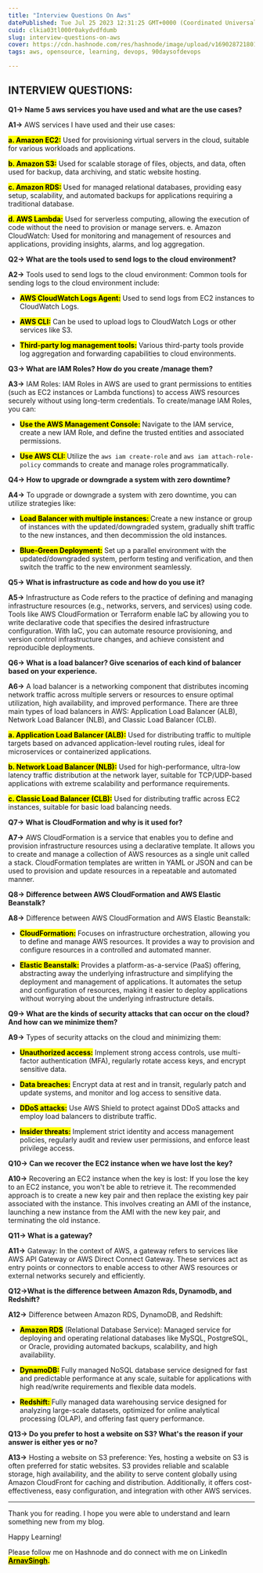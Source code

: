 ```yaml
---
title: "Interview Questions On Aws"
datePublished: Tue Jul 25 2023 12:31:25 GMT+0000 (Coordinated Universal Time)
cuid: clkia03tl000r0akydvdfdumb
slug: interview-questions-on-aws
cover: https://cdn.hashnode.com/res/hashnode/image/upload/v1690287218016/3b64fbba-12b4-4b81-8e64-903754f68059.png
tags: aws, opensource, learning, devops, 90daysofdevops

---
```


## INTERVIEW QUESTIONS:

**Q1-&gt; Name 5 aws services you have used and what are the use cases?**

**A1-&gt;** AWS services I have used and their use cases:

**<mark>a. Amazon EC2:</mark>** Used for provisioning virtual servers in the cloud, suitable for various workloads and applications.

**<mark>b. Amazon S3:</mark>** Used for scalable storage of files, objects, and data, often used for backup, data archiving, and static website hosting.

**<mark>c. Amazon RDS:</mark>** Used for managed relational databases, providing easy setup, scalability, and automated backups for applications requiring a traditional database.

**<mark>d. AWS Lambda:</mark>** Used for serverless computing, allowing the execution of code without the need to provision or manage servers. e. Amazon CloudWatch: Used for monitoring and management of resources and applications, providing insights, alarms, and log aggregation.

**Q2-&gt; What are the tools used to send logs to the cloud environment?**

**A2-&gt;** Tools used to send logs to the cloud environment: Common tools for sending logs to the cloud environment include:

* **<mark>AWS CloudWatch Logs Agent:</mark>** Used to send logs from EC2 instances to CloudWatch Logs.
    
* **<mark>AWS CLI:</mark>** Can be used to upload logs to CloudWatch Logs or other services like S3.
    
* **<mark>Third-party log management tools:</mark>** Various third-party tools provide log aggregation and forwarding capabilities to cloud environments.
    

**Q3-&gt; What are IAM Roles? How do you create /manage them?**

**A3-&gt;** IAM Roles: IAM Roles in AWS are used to grant permissions to entities (such as EC2 instances or Lambda functions) to access AWS resources securely without using long-term credentials. To create/manage IAM Roles, you can:

* **<mark>Use the AWS Management Console:</mark>** Navigate to the IAM service, create a new IAM Role, and define the trusted entities and associated permissions.
    
* **<mark>Use AWS CLI: </mark>** Utilize the `aws iam create-role` and `aws iam attach-role-policy` commands to create and manage roles programmatically.
    

**Q4-&gt; How to upgrade or downgrade a system with zero downtime?**

**A4-&gt;** To upgrade or downgrade a system with zero downtime, you can utilize strategies like:

* **<mark>Load Balancer with multiple instances: </mark>** Create a new instance or group of instances with the updated/downgraded system, gradually shift traffic to the new instances, and then decommission the old instances.
    
* **<mark>Blue-Green Deployment:</mark>** Set up a parallel environment with the updated/downgraded system, perform testing and verification, and then switch the traffic to the new environment seamlessly.
    

**Q5-&gt; What is infrastructure as code and how do you use it?**

**A5-&gt;** Infrastructure as Code refers to the practice of defining and managing infrastructure resources (e.g., networks, servers, and services) using code. Tools like AWS CloudFormation or Terraform enable IaC by allowing you to write declarative code that specifies the desired infrastructure configuration. With IaC, you can automate resource provisioning, and version control infrastructure changes, and achieve consistent and reproducible deployments.

**Q6-&gt; What is a load balancer? Give scenarios of each kind of balancer based on your experience.**

**A6-&gt;** A load balancer is a networking component that distributes incoming network traffic across multiple servers or resources to ensure optimal utilization, high availability, and improved performance. There are three main types of load balancers in AWS: Application Load Balancer (ALB), Network Load Balancer (NLB), and Classic Load Balancer (CLB).

**<mark>a. Application Load Balancer (ALB):</mark>** Used for distributing traffic to multiple targets based on advanced application-level routing rules, ideal for microservices or containerized applications.

**<mark>b. Network Load Balancer (NLB):</mark>** Used for high-performance, ultra-low latency traffic distribution at the network layer, suitable for TCP/UDP-based applications with extreme scalability and performance requirements.

**<mark>c. Classic Load Balancer (CLB):</mark>** Used for distributing traffic across EC2 instances, suitable for basic load balancing needs.

**Q7-&gt; What is CloudFormation and why is it used for?**

**A7-&gt;** AWS CloudFormation is a service that enables you to define and provision infrastructure resources using a declarative template. It allows you to create and manage a collection of AWS resources as a single unit called a stack. CloudFormation templates are written in YAML or JSON and can be used to provision and update resources in a repeatable and automated manner.

**Q8-&gt; Difference between AWS CloudFormation and AWS Elastic Beanstalk?**

**A8-&gt;** Difference between AWS CloudFormation and AWS Elastic Beanstalk:

* **<mark>CloudFormation:</mark>** Focuses on infrastructure orchestration, allowing you to define and manage AWS resources. It provides a way to provision and configure resources in a controlled and automated manner.
    
* **<mark>Elastic Beanstalk:</mark>** Provides a platform-as-a-service (PaaS) offering, abstracting away the underlying infrastructure and simplifying the deployment and management of applications. It automates the setup and configuration of resources, making it easier to deploy applications without worrying about the underlying infrastructure details.
    

**Q9-&gt; What are the kinds of security attacks that can occur on the cloud? And how can we minimize them?**

**A9-&gt;** Types of security attacks on the cloud and minimizing them:

* **<mark>Unauthorized access:</mark>** Implement strong access controls, use multi-factor authentication (MFA), regularly rotate access keys, and encrypt sensitive data.
    
* **<mark>Data breaches:</mark>** Encrypt data at rest and in transit, regularly patch and update systems, and monitor and log access to sensitive data.
    
* **<mark>DDoS attacks:</mark>** Use AWS Shield to protect against DDoS attacks and employ load balancers to distribute traffic.
    
* **<mark>Insider threats:</mark>** Implement strict identity and access management policies, regularly audit and review user permissions, and enforce least privilege access.
    

**Q10-&gt; Can we recover the EC2 instance when we have lost the key?**

**A10-&gt;** Recovering an EC2 instance when the key is lost: If you lose the key to an EC2 instance, you won't be able to retrieve it. The recommended approach is to create a new key pair and then replace the existing key pair associated with the instance. This involves creating an AMI of the instance, launching a new instance from the AMI with the new key pair, and terminating the old instance.

**Q11-&gt; What is a gateway?**

**A11-&gt;** Gateway: In the context of AWS, a gateway refers to services like AWS API Gateway or AWS Direct Connect Gateway. These services act as entry points or connectors to enable access to other AWS resources or external networks securely and efficiently.

**Q12-&gt;What is the difference between Amazon Rds, Dynamodb, and Redshift?**

**A12-&gt;** Difference between Amazon RDS, DynamoDB, and Redshift:

* **<mark>Amazon RDS</mark>** (Relational Database Service): Managed service for deploying and operating relational databases like MySQL, PostgreSQL, or Oracle, providing automated backups, scalability, and high availability.
    
* **<mark>DynamoDB:</mark>** Fully managed NoSQL database service designed for fast and predictable performance at any scale, suitable for applications with high read/write requirements and flexible data models.
    
* **<mark>Redshift: </mark>** Fully managed data warehousing service designed for analyzing large-scale datasets, optimized for online analytical processing (OLAP), and offering fast query performance.
    

**Q13-&gt; Do you prefer to host a website on S3? What's the reason if your answer is either yes or no?**

**A13-&gt;** Hosting a website on S3 preference: Yes, hosting a website on S3 is often preferred for static websites. S3 provides reliable and scalable storage, high availability, and the ability to serve content globally using Amazon CloudFront for caching and distribution. Additionally, it offers cost-effectiveness, easy configuration, and integration with other AWS services.

---

Thank you for reading. I hope you were able to understand and learn something new from my blog.

Happy Learning!

Please follow me on Hashnode and do connect with me on LinkedIn [**<mark>ArnavSingh</mark>**](https://www.linkedin.com/in/arnav-singh-6897b7226/)**<mark>.</mark>**